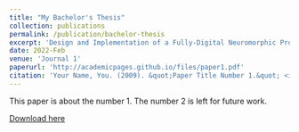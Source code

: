```yaml
---
title: "My Bachelor's Thesis"
collection: publications
permalink: /publication/bachelor-thesis
excerpt: 'Design and Implementation of a Fully-Digital Neuromorphic Processor'
date: 2022-Feb
venue: 'Journal 1'
paperurl: 'http://academicpages.github.io/files/paper1.pdf'
citation: 'Your Name, You. (2009). &quot;Paper Title Number 1.&quot; <i>Journal 1</i>. 1(1).'
---
```

This paper is about the number 1. The number 2 is left for future work.

[Download here](https://github.com/bahramani/bahramani.github.io/blob/master/files/Bahramani%20Bachelor%20Thesis.pdf)
